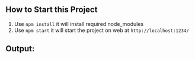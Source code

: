## How to Start this Project

1. Use `npm install` it will install required node_modules
2. Use `npm start` it will start the project on web at `http://localhost:1234/`

## Output:
